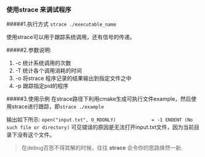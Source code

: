 ### 使用strace 来调试程序
#####1.执行方式
```strace ./executable_name ```

使用strace可以用于跟踪系统调用，还有信号的传递。

#####2.参数说明:
1. -c 统计系统调用的次数
2. -T 统计各个调用消耗的时间
3. -o 将strace 程序记录的结果输出到指定文件之中
4. -p 跟踪指定pid的程序

#####3.使用示例
在strace路径下利用cmake生成可执行文件example，然后使用strace进行跟踪，即```strace ./example```

输出如下所示:
    ```
    open("input.txt", O_RDONLY)             = -1 ENOENT (No such file or directory)
    ```
可见错误的原因是无法打开input.txt文件，因为当前目录下没有这个文件。

> 在debug百思不得其解的时候，往往 **strace** 会令你的思路焕然一新.
